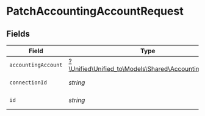# PatchAccountingAccountRequest


## Fields

| Field                                                                                            | Type                                                                                             | Required                                                                                         | Description                                                                                      |
| ------------------------------------------------------------------------------------------------ | ------------------------------------------------------------------------------------------------ | ------------------------------------------------------------------------------------------------ | ------------------------------------------------------------------------------------------------ |
| `accountingAccount`                                                                              | [?\Unified\Unified_to\Models\Shared\AccountingAccount](../../Models/Shared/AccountingAccount.md) | :heavy_minus_sign:                                                                               | Chart of accounts                                                                                |
| `connectionId`                                                                                   | *string*                                                                                         | :heavy_check_mark:                                                                               | ID of the connection                                                                             |
| `id`                                                                                             | *string*                                                                                         | :heavy_check_mark:                                                                               | ID of the Account                                                                                |